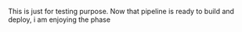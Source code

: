 This is just for testing purpose.
Now that pipeline is ready to build and deploy, i am enjoying the phase
